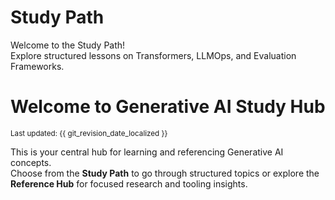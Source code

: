 # Study Path

Welcome to the Study Path!  
Explore structured lessons on Transformers, LLMOps, and Evaluation Frameworks.

# Welcome to Generative AI Study Hub

<small>Last updated: {{ git_revision_date_localized }}</small>

This is your central hub for learning and referencing Generative AI concepts.  
Choose from the **Study Path** to go through structured topics or explore the **Reference Hub** for focused research and tooling insights.

<!-- Force MkDocs to include PWA assets in site/ output -->
[manifest]: manifest.webmanifest  
[sw]: service-worker.js

<script>
  if ('serviceWorker' in navigator) {
    window.addEventListener('load', function () {
      navigator.serviceWorker.register('./service-worker.js')
        .then(function (registration) {
          console.log('✅ Service Worker registered in PROD with scope:', registration.scope);
        })
        .catch(function (error) {
          console.log('❌ Service Worker registration failed:', error);
        });
    });
  }
</script>